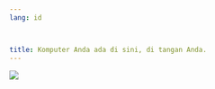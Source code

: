 ```yaml
---
lang: id



title: Komputer Anda ada di sini, di tangan Anda.
---
```


<img src="Images/earth.png" />




